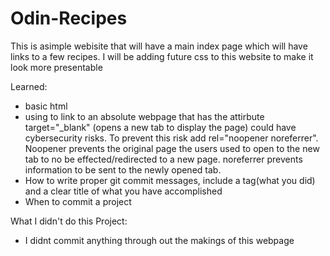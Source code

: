 # Odin-Recipes

This is asimple webisite that will have a main index page which will have links to a few recipes. 
I will be adding future css to this website to make it look more presentable

Learned: 
- basic html
- using <a> to link to an absolute webpage that has the attirbute target="_blank" (opens a new tab to display the page) could have cybersecurity risks. To prevent this risk add rel="noopener noreferrer". Noopener prevents the original page the users used to open to the new tab to no be effected/redirected to a new page. noreferrer prevents information to be sent to the newly opened tab.
- How to write proper git commit messages, include a tag(what you did) and a clear title of what you have accomplished
- When to commit a project

What I didn't do this Project:
- I didnt commit anything through out the makings of this webpage